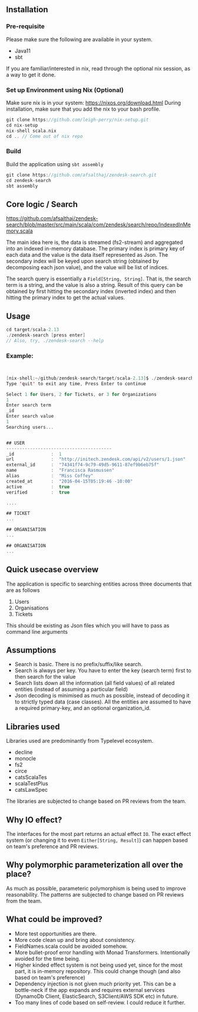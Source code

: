## Installation

### Pre-requisite

Please make sure the following are available in your system. 

* Java11
* sbt  

If you are familiar/interested in nix, read through the optional nix session,
as a way to get it done. 

### Set up Environment using Nix (Optional)

Make sure nix is in your system: https://nixos.org/download.html
During installation, make sure that you add the nix to your bash profile.

```scala
git clone https://github.com/leigh-perry/nix-setup.git
cd nix-setup
nix-shell scala.nix
cd .. // Come out of nix repo
```

### Build

Build the application using `sbt assembly`

```scala
git clone https://github.com/afsalthaj/zendesk-search.git
cd zendesk-search
sbt assembly
```

## Core logic / Search

https://github.com/afsalthaj/zendesk-search/blob/master/src/main/scala/com/zendesk/search/repo/IndexedInMemory.scala

The main idea here is, the data is streamed (fs2-stream) and aggregated into an indexed in-memory database. 
The primary index is primary key of each data and the value is the data itself represented as Json.
The secondary index will be keyed upon search string (obtained by decomposing each json value), and the value will be list of indices.

The search query is essentially a `Field[String, String]`. That is, the search term is a string, and the value is also a string.
Result of this query can be obtained by first hitting the secondary index (inverted index) and then hitting the primary index
to get the actual values.

## Usage

```scala
cd target/scala-2.13
./zendesk-search [press enter]
// Also, try, ./zendesk-search --help

```

### Example:

```scala


[nix-shell:~/github/zendesk-search/target/scala-2.13]$ ./zendesk-search
Type 'quit' to exit any time, Press Enter to continue

Select 1 for Users, 2 for Tickets, or 3 for Organizations
1
Enter search term
_id
Enter search value
1
Searching users...


## USER
----------------------------------------
_id              :  1
url              :  "http://initech.zendesk.com/api/v2/users/1.json"
external_id      :  "74341f74-9c79-49d5-9611-87ef9b6eb75f"
name             :  "Francisca Rasmussen"
alias            :  "Miss Coffey"
created_at       :  "2016-04-15T05:19:46 -10:00"
active           :  true
verified         :  true

....

## TICKET
...

## ORGANISATION
...

## ORGANISATION
...

```

## Quick usecase overview

The application is specific to searching entities across
three documents that are as follows

1) Users
2) Organisations
3) Tickets

This should be existing as Json files which you will have to pass as command line arguments
 
## Assumptions

* Search is basic. There is no prefix/suffix/like search.
* Search is always per key. You have to enter the key (search term) first to then search for the value
* Search lists down all the information (all field values) of all related entities (instead of assuming a particular field)
* Json decoding is minimised as much as possible, instead of decoding it to strictly typed data (case classes). All the entities
are assumed to have a required primary-key, and an optional organization_id.
 
## Libraries used

Libraries used are predominantly from Typelevel ecosystem. 

* decline     
* monocle     
* fs2         
* circe        
* catsScalaTes
* scalaTestPlus
* catsLawSpec 

The libraries are subjected to change based on PR reviews from the team.

## Why IO effect?

The interfaces for the most part returns an actual effect `IO`.
The exact effect system (or changing it to even `Either[String, Result]`) can happen based on team's preference and PR reviews.

## Why polymorphic parameterization all over the place?

As much as possible, parameteric polymorphism is being used to improve reasonability.
The patterns are subjected to change based on PR reviews from the team.

## What could be improved?

* More test opportunities are there.
* More code clean up and bring about consistency.
* FieldNames.scala could be avoided somehow.
* More bullet-proof error handling with Monad Transformers. Intentionally avoided for the time being.
* Higher kinded effect system is not being used yet, since for the most part, it is in-memory repository. This could change though (and also based on team's preference)
* Dependency injection is not given much priority yet. This can be a bottle-neck if the app expands and requires
external services (DynamoDb Client, ElasticSearch, S3Client/AWS SDK etc) in future.
* Too many lines of code based on self-review. I could reduce it further.
